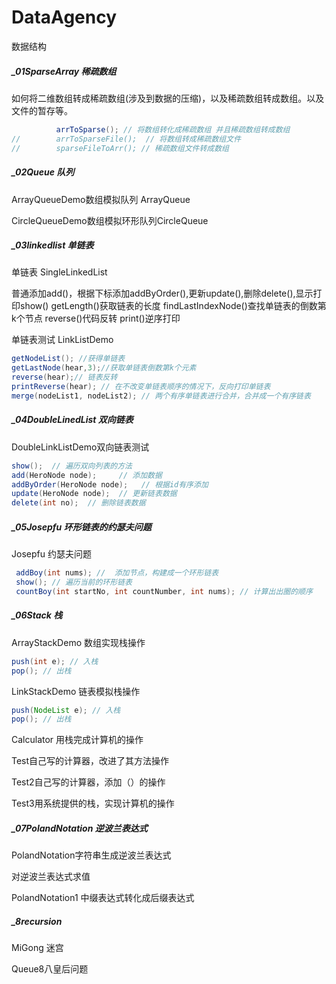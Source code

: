 # DataAgency
数据结构

##### _01SparseArray  稀疏数组

如何将二维数组转成稀疏数组(涉及到数据的压缩)，以及稀疏数组转成数组。以及文件的暂存等。

```java
          arrToSparse(); // 将数组转化成稀疏数组 并且稀疏数组转成数组
//        arrToSparseFile();  // 将数组转成稀疏数组文件
//        sparseFileToArr(); // 稀疏数组文件转成数组
```

##### _02Queue 队列

ArrayQueueDemo数组模拟队列 ArrayQueue

CircleQueueDemo数组模拟环形队列CircleQueue

##### _03linkedlist 单链表

单链表 SingleLinkedList

普通添加add()，根据下标添加addByOrder(),更新update(),删除delete(),显示打印show()
getLength()获取链表的长度
findLastIndexNode()查找单链表的倒数第k个节点
reverse()代码反转
print()逆序打印

单链表测试 LinkListDemo

```java
getNodeList(); //获得单链表
getLastNode(hear,3);//获取单链表倒数第k个元素
reverse(hear);// 链表反转
printReverse(hear); // 在不改变单链表顺序的情况下，反向打印单链表
merge(nodeList1, nodeList2); // 两个有序单链表进行合并，合并成一个有序链表
```

##### _04DoubleLinedList 双向链表

DoubleLinkListDemo双向链表测试 

```java
show();  // 遍历双向列表的方法
add(HeroNode node);     // 添加数据
addByOrder(HeroNode node);   // 根据id有序添加
update(HeroNode node);  // 更新链表数据
delete(int no);  // 删除链表数据
```

##### _05Josepfu 环形链表的约瑟夫问题

Josepfu 约瑟夫问题

```java
 addBoy(int nums); //  添加节点，构建成一个环形链表
 show(); // 遍历当前的环形链表
 countBoy(int startNo, int countNumber, int nums); // 计算出出圈的顺序
```

##### _06Stack 栈

ArrayStackDemo 数组实现栈操作

```java
push(int e); // 入栈
pop(); // 出栈
```

LinkStackDemo 链表模拟栈操作

```java
push(NodeList e); // 入栈
pop(); // 出栈
```

Calculator 用栈完成计算机的操作

Test自己写的计算器，改进了其方法操作

Test2自己写的计算器，添加（）的操作

Test3用系统提供的栈，实现计算机的操作

##### _07PolandNotation 逆波兰表达式

PolandNotation字符串生成逆波兰表达式

对逆波兰表达式求值

PolandNotation1 中缀表达式转化成后缀表达式

##### _8recursion

MiGong 迷宫

Queue8八皇后问题





